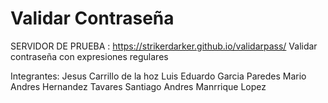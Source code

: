 # Validar Contraseña
SERVIDOR DE PRUEBA : https://strikerdarker.github.io/validarpass/
Validar contraseña con expresiones regulares

Integrantes: 
Jesus Carrillo de la hoz
Luis Eduardo Garcia Paredes
Mario Andres Hernandez Tavares
Santiago Andres Manrrique Lopez
